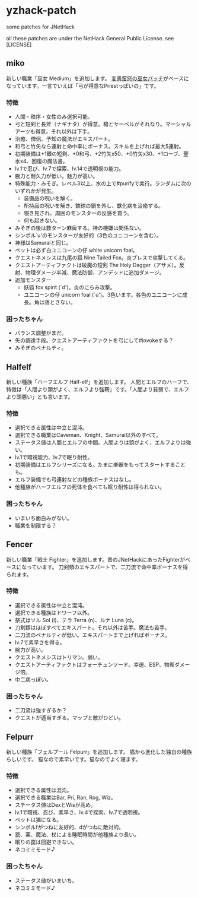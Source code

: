 # yzhack-patch
some patches for JNetHack

all these patches are under the NetHack General Public License. see [LICENSE]

## miko
新しい職業「巫女 Medium」を追加します。 [変愚蛮怒の巫女パッチ](http://menyou.s3.x-beat.com/)がベースになっています。一言でいえば「弓が得意なPriestっぽいの」です。

### 特徴
* 人間・秩序・女性のみ選択可能。
* 弓と短剣と長斧（ナギナタ）が得意。槍とサーベルがそれなり。マーシャルアーツも得意。それ以外は下手。
* 治癒、僧侶、予知の魔法がエキスパート。
* 和弓と竹矢なら連射と命中率にボーナス。スキルを上げれば最大5連射。
* 初期装備は+1銀の短剣、+0和弓、+2竹矢x50、+0竹矢x30、+1ローブ、聖水x4、回復の魔法書。
* lv.1で忍び、lv.7で探索、lv.14で透明視の能力。
* 腕力と耐久力が低い。魅力が高い。
* 特殊能力・みそぎ。レベル3以上、水の上で#purifyで実行。ランダムに次のいずれかが発生。
  * 装備品の呪いを解く。
  * 所持品の呪いを解き、鉄球の鎖を外し、獣化病を治癒する。
  * 覗き見され、周囲のモンスターの反感を買う。
  * 何も起きない。
* みそぎの後は数ターン麻痺する。神の機嫌は関係ない。
* シンボル`u'のモンスターが友好的（3色のユニコーンを含む）。
* 神様はSamuraiと同じ。
* ペットは必ず白ユニコーンの仔 white unicorn foal。
* クエストネメシスは九尾の狐 Nine Tailed Fox。炎ブレスで攻撃してくる。
* クエストアーティファクトは破魔の短剣 The Holy Dagger（アサメ）。反射、物理ダメージ半減、魔法防御、アンデッドに追加ダメージ。
* 追加モンスター
  * 妖狐 fox spirit (`d')。炎のにらみ攻撃。
  * ユニコーンの仔 unicorn foal (`u')。3色います。各色のユニコーンに成長。角は落とさない。

### 困ったちゃん
* バランス調整がまだ。
* 矢の調達手段。クエストアーティファクトを弓にして#invokeする？
* みそぎのペナルティ。


## Halfelf
新しい種族「ハーフエルフ Half-elf」を追加します。 人間とエルフのハーフで、特徴は「人間より頭がよく、エルフより強靭」です。「人間より貧弱で、エルフより頭悪い」とも言います。

### 特徴
* 選択できる属性は中立と混沌。
* 選択できる職業はCaveman、Knight、Samurai以外のすべて。
* ステータス値は人間とエルフの中間。人間よりは頭がよく、エルフよりは強い。
* lv.1で暗視能力、lv.7で眠り耐性。
* 初期装備はエルフシリーズになる。たまに楽器をもってスタートすることも。
* エルフ装備でも弓連射などの種族ボーナスはなし。
* 他種族がハーフエルフの死体を食べても眠り耐性は得られない。

### 困ったちゃん
* いまいち面白みがない。
* 職業を制限する？


## Fencer
新しい職業「戦士 Fighter」を追加します。昔のJNetHackにあったFighterがベースになっています。 刀剣類のエキスパートで、二刀流で命中率ボーナスを得られます。

### 特徴
* 選択できる属性は中立と混沌。
* 選択できる種族はドワーフ以外。
* 祭式はソル Sol (l)、テラ Terra (n)、ルナ Luna (c)。
* 刀剣類はほぼすべてエキスパート。それ以外は苦手。魔法も苦手。
* 二刀流のペナルティが低い。エキスパートまで上げればボーナス。
* lv.7で素早さを得る。
* 腕力が高い。
* クエストネメシスはトリマン。弱い。
* クエストアーティファクトはフォーチュンソード。幸運、ESP、物理ダメージ倍。
* 中二病っぽい。

### 困ったちゃん
* 二刀流は強すぎるか？
* クエストが適当すぎる。マップと敵がひどい。


## Felpurr
新しい種族「フェルプール Felpurr」を追加します。 猫から進化した独自の種族らしいです。 猫なので素早いです。猫なのでよく寝ます。

### 特徴
* 選択できる属性は混沌。
* 選択できる職業はBar, Pri, Ran, Rog, Wiz。
* ステータス値はDexとWisが高め。
* lv.1で暗視、忍び、素早さ、lv.4で探索、lv.7で透明視。
* ペットは猫になる。
* シンボルfがつねに友好的、dがつねに敵対的。
* 罠、薬、魔法、杖による睡眠時間が他種族より長い。
* 眠りの罠は回避できない。
* ネコミミモード♪

### 困ったちゃん
* ステータス値がいまいち。
* ネコミミモード♪
